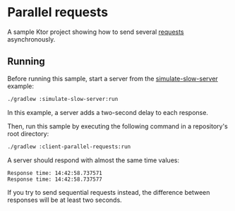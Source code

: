 # Parallel requests

A sample Ktor project showing how to send several [requests](https://ktor.io/docs/request.html) asynchronously.

## Running
Before running this sample, start a server from the [simulate-slow-server](https://github.com/ktorio/ktor-documentation/tree/%branch-name%/codeSnippets/snippets/simulate-slow-server) example:
```bash
./gradlew :simulate-slow-server:run
```
In this example, a server adds a two-second delay to each response.

Then, run this sample by executing the following command in a repository's root directory:
```bash
./gradlew :client-parallel-requests:run
```
A server should respond with almost the same time values:
```
Response time: 14:42:58.737571
Response time: 14:42:58.737577
```
If you try to send sequential requests instead, the difference between responses will be at least two seconds.